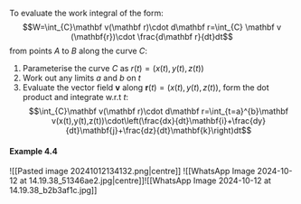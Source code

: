 To evaluate the work integral of the form:
$$W=\int_{C}\mathbf v(\mathbf r)\cdot d\mathbf r=\int_{C} \mathbf v (\mathbf{r})\cdot \frac{d\mathbf r}{dt}dt$$
from points $A$ to $B$ along the curve $C$:
1) Parameterise the curve $C$ as $r(t)=(x(t),y(t),z(t))$
2) Work out any limits $a$ and $b$ on $t$
3) Evaluate the vector field $\mathbf v$ along $\mathbf r(t)=(x(t),y(t),z(t))$, form the dot product and integrate w.r.t  $t$:
$$\int_{C}\mathbf v(\mathbf r)\cdot d\mathbf r=\int_{t=a}^{b}\mathbf v(x(t),y(t),z(t))\cdot\left(\frac{dx}{dt}\mathbf{i}+\frac{dy}{dt}\mathbf{j}+\frac{dz}{dt}\mathbf{k}\right)dt$$
#### Example 4.4
![[Pasted image 20241012134132.png|centre]]
![[WhatsApp Image 2024-10-12 at 14.19.38_51346ae2.jpg|centre]]![[WhatsApp Image 2024-10-12 at 14.19.38_b2b3af1c.jpg]]

